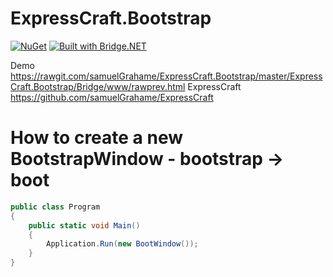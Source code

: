 # ExpressCraft.Bootstrap

[![NuGet](https://img.shields.io/nuget/v/ExpressCraft.Bootstrap.svg)](https://www.nuget.org/packages/ExpressCraft.Bootstrap) [![Built with Bridge.NET](https://img.shields.io/badge/built%20with-Bridge.NET-blue.svg)](http://bridge.net/)

Demo https://rawgit.com/samuelGrahame/ExpressCraft.Bootstrap/master/ExpressCraft.Bootstrap/Bridge/www/rawprev.html
ExpressCraft https://github.com/samuelGrahame/ExpressCraft

# How to create a new BootstrapWindow - bootstrap -> boot

```csharp
public class Program
{
	public static void Main()
	{
		Application.Run(new BootWindow());
	}
}
```
